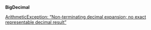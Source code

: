**BigDecimal**



[ArithmeticException: “Non-terminating decimal expansion; no exact representable decimal result”](http://stackoverflow.com/questions/4591206/arithmeticexception-non-terminating-decimal-expansion-no-exact-representable)